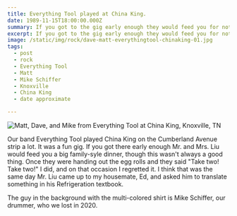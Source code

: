 ```yaml
---
title: Everything Tool played at China King.
date: 1989-11-15T18:00:00.000Z
summary: If you got to the gig early enough they would feed you for nothing.
excerpt: If you got to the gig early enough they would feed you for nothing.
image: /static/img/rock/dave-matt-everythingtool-chinaking-01.jpg
tags:
  - post
  - rock
  - Everything Tool
  - Matt
  - Mike Schiffer
  - Knoxville
  - China King
  - date approximate

---
```


![Matt, Dave, and Mike from Everything Tool at China King, Knoxville, TN](/static/img/rock/dave-matt-everythingtool-chinaking-01.jpg "Matt, Dave, and Mike from Everything Tool at China King, Knoxville, TN")

Our band Everything Tool played China King on the Cumberland Avenue strip a lot. It was a fun gig. If you got there early enough Mr. and Mrs. Liu would feed you a big family-syle dinner, though this wasn't always a good thing. Once they were handing out the egg rolls and they said "Take two! Take two!" I did, and on that occasion I regretted it. I think that was the same day Mr. Liu came up to my housemate, Ed, and asked him to translate something in his Refrigeration textbook.

The guy in the background with the multi-colored shirt is Mike Schiffer, our drummer, who we lost in 2020.
